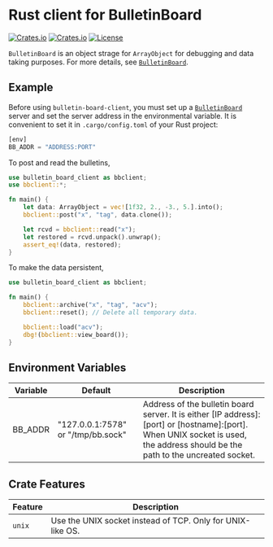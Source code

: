 Rust client for BulletinBoard
=============================
[![Crates.io](https://img.shields.io/crates/v/bulletin-board-client?style=flat-square)](https://crates.io/crates/bulletin-board-client)
[![Crates.io](https://img.shields.io/crates/d/bulletin-board-client?style=flat-square)](https://crates.io/crates/bulletin-board-client)
[![License](https://img.shields.io/badge/license-Apache%202.0-blue?style=flat-square)](https://github.com/YShoji-HEP/BulletinBoard/blob/main/LICENSE.txt)

`BulletinBoard` is an object strage for `ArrayObject` for debugging and data taking purposes.
For more details, see [`BulletinBoard`](https://github.com/YShoji-HEP/BulletinBoard).

Example
-------
Before using `bulletin-board-client`, you must set up a [`BulletinBoard`](https://github.com/YShoji-HEP/BulletinBoard) server and set the server address in the environmental variable. It is convenient to set it in `.cargo/config.toml` of your Rust project:
```rust
[env]
BB_ADDR = "ADDRESS:PORT"
```

To post and read the bulletins, 
```rust
use bulletin_board_client as bbclient;
use bbclient::*;

fn main() {
    let data: ArrayObject = vec![1f32, 2., -3., 5.].into();
    bbclient::post("x", "tag", data.clone());

    let rcvd = bbclient::read("x");
    let restored = rcvd.unpack().unwrap();
    assert_eq!(data, restored);
}
```

To make the data persistent,
```rust
use bulletin_board_client as bbclient;

fn main() {
    bbclient::archive("x", "tag", "acv");
    bbclient::reset(); // Delete all temporary data.

    bbclient::load("acv");
    dbg!(bbclient::view_board());
}
```
Environment Variables
---------------------
|Variable|Default|Description|
|-|-|-|
|BB_ADDR|"127.0.0.1:7578" or "/tmp/bb.sock"|Address of the bulletin board server. It is either [IP address]:[port] or [hostname]:[port]. When UNIX socket is used, the address should be the path to the uncreated socket.|


Crate Features
--------------
|Feature|Description|
|-|-|
|`unix`|Use the UNIX socket instead of TCP. Only for UNIX-like OS.|